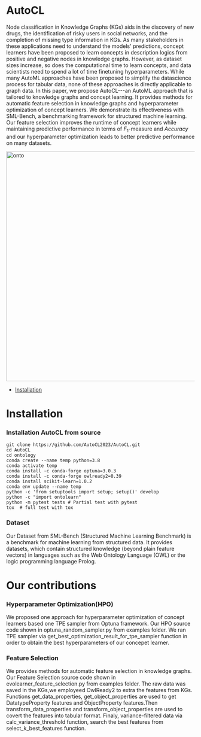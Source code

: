 # AutoCL

Node classification in Knowledge Graphs (KGs) aids in the discovery of new drugs, the identification of risky users in social networks, and the completion of missing type information in KGs. As many stakeholders in these applications need to understand the models' predictions, concept learners have been proposed to learn concepts in description logics from positive and negative nodes in knowledge graphs. However, as dataset sizes increase, so does the computational time to learn concepts, and data scientists need to spend a lot of time finetuning hyperparameters. While many AutoML approaches have been proposed to simplify the datascience process for tabular data, none of these approaches is directly applicable to graph data. In this paper, we propose AutoCL---an AutoML approach that is tailored to knowledge graphs and concept learning. It provides methods for automatic feature selection in knowledge graphs and hyperparameter optimization of concept learners. We demonstrate its effectiveness with SML-Bench, a benchmarking framework for structured machine learning. Our feature selection improves the runtime of concept learners while maintaining predictive performance in terms of $F_1$-measure and $Accuracy$ and our hyperparameter optimization leads to better predictive performance on many datasets.


<img width="614" alt="onto" src="https://user-images.githubusercontent.com/123487952/215816088-242fbf1e-3cb8-4956-b65b-8bfa1c34868f.png">


- [Installation](#installation)

# Installation

### Installation AutoCL from source

```shell
git clone https://github.com/AutoCL2023/AutoCL.git
cd AutoCL
cd ontology
conda create --name temp python=3.8
conda activate temp
conda install -c conda-forge optuna=3.0.3
conda install -c conda-forge owlready2=0.39
conda install scikit-learn=1.0.2
conda env update --name temp
python -c 'from setuptools import setup; setup()' develop
python -c "import ontolearn"
python -m pytest tests # Partial test with pytest
tox  # full test with tox

```
### Dataset
Our Dataset from SML-Bench (Structured Machine Learning Benchmark) is a benchmark for machine learning from structured data. It provides datasets, which contain structured knowledge (beyond plain feature vectors) in languages such as the Web Ontology Language (OWL) or the logic programming language Prolog. 

# Our contributions

### Hyperparameter Optimization(HPO)
We proposed one approach for hyperparameter optimization of concept learners based one TPE sampler from Optuna framework.
Our HPO source code shown in optuna_random_sampler.py from examples folder.
We ran TPE sampler via get_best_optimization_result_for_tpe_sampler function in order to obtain the best hyperparameters of our concepet learner.


### Feature Selection
We provides methods for automatic feature selection in knowledge graphs.
Our Feature Selection source code shown in evolearner_feature_selection.py from examples folder.
The raw data was saved in the KGs,we employeed OwlReady2 to extra the features from KGs. Functions get_data_properties, get_object_properties are used to get DatatypeProperty features and ObjectProperty features.Then transform_data_properties and transform_object_properties are used to covert the features into tabular format.
Finaly, variance-filtered data via calc_variance_threshold function, search the best features from select_k_best_features function.



